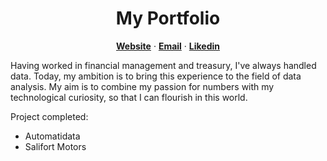 <p align="center">

  <h1 align="center">My Portfolio</h1>
  <p align="center">
    <a href="https://www.datascienceportfol.io/alexandreroger"><strong>Website</strong></a>
    ·
    <a href="mailto:pro.alexandreroger@gmail.com"><strong>Email</strong></a>
    ·
    <a href="https://www.linkedin.com/in/alexandre-roger/"><strong>Likedin</strong></a>
  </p>


Having worked in financial management and treasury, I've always handled data. Today, my ambition is to bring this experience to the field of data analysis. 
My aim is to combine my passion for numbers with my technological curiosity, so that I can flourish in this world.

Project completed:

- Automatidata
- Salifort Motors